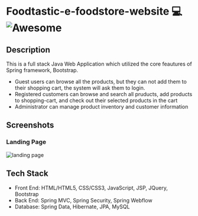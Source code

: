 # Foodtastic-e-foodstore-website :computer: ![Awesome](https://cdn.rawgit.com/sindresorhus/awesome/d7305f38d29fed78fa85652e3a63e154dd8e8829/media/badge.svg) #
## Description ##
This is a full stack Java Web Application which utilized the core feautures of Spring framework, Bootstrap. 
- Guest users can browse all the products, but they can not add them to their shopping cart, the system will ask them to login.
- Registered customers can browse and search all pruducts, add products to shopping-cart, and check out their selected products in the cart
- Administrator can manage product inventory and customer information

## Screenshots ##

### Landing Page ###
![landing page](https://github.com/OliviaLiyuanWei/Foodtastic-e-foodstore-website/blob/master/img-capture/foodtastic1.JPG)

## Tech Stack ##
- Front End: HTML/HTML5, CSS/CSS3, JavaScript, JSP, JQuery, Bootstrap
- Back End: Spring MVC, Spring Security, Spring Webflow
- Database: Spring Data, Hibernate, JPA, MySQL
